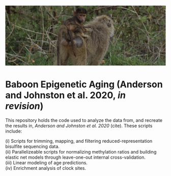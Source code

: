 ![Test](./misc/README_temp.JPG)

# Baboon Epigenetic Aging (Anderson and Johnston et al. 2020, _in revision_)

This repository holds the code used to analyze the data from, and recreate the results in, _Anderson and Johnston et al. 2020_ (cite). These scripts include:

  (i) Scripts for trimming, mapping, and filtering reduced-representation bisulfite sequencing data.  
  (ii) Parallelizeable scripts for normalizing methylation ratios and building elastic net models through leave-one-out internal cross-validation.  
  (iii) Linear modeling of age predictions.  
  (iv) Enrichment analysis of clock sites.  

